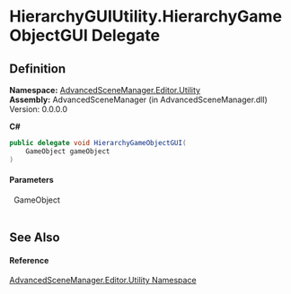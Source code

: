 # HierarchyGUIUtility.HierarchyGameObjectGUI Delegate




## Definition
**Namespace:** <a href="N_AdvancedSceneManager_Editor_Utility.md">AdvancedSceneManager.Editor.Utility</a>  
**Assembly:** AdvancedSceneManager (in AdvancedSceneManager.dll) Version: 0.0.0.0

**C#**
``` C#
public delegate void HierarchyGameObjectGUI(
	GameObject gameObject
)
```



#### Parameters
<dl><dt>  GameObject</dt><dd> </dd></dl>

## See Also


#### Reference
<a href="N_AdvancedSceneManager_Editor_Utility.md">AdvancedSceneManager.Editor.Utility Namespace</a>  
